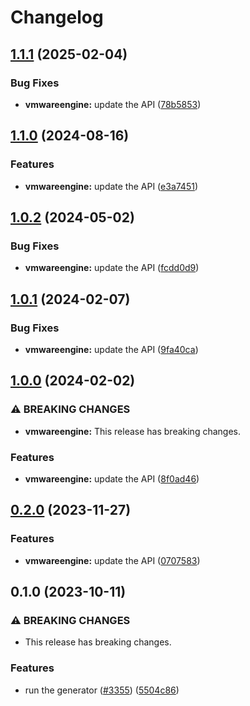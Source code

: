 # Changelog

## [1.1.1](https://github.com/googleapis/google-api-nodejs-client/compare/vmwareengine-v1.1.0...vmwareengine-v1.1.1) (2025-02-04)


### Bug Fixes

* **vmwareengine:** update the API ([78b5853](https://github.com/googleapis/google-api-nodejs-client/commit/78b5853fc05cf6bc8e889a272d2488243f9fbd3e))

## [1.1.0](https://github.com/googleapis/google-api-nodejs-client/compare/vmwareengine-v1.0.2...vmwareengine-v1.1.0) (2024-08-16)


### Features

* **vmwareengine:** update the API ([e3a7451](https://github.com/googleapis/google-api-nodejs-client/commit/e3a74513680bcfe69db0f55b7a2f9238efd6bf82))

## [1.0.2](https://github.com/googleapis/google-api-nodejs-client/compare/vmwareengine-v1.0.1...vmwareengine-v1.0.2) (2024-05-02)


### Bug Fixes

* **vmwareengine:** update the API ([fcdd0d9](https://github.com/googleapis/google-api-nodejs-client/commit/fcdd0d9cc42e7e7b34ec2b431f94043cde95b8e3))

## [1.0.1](https://github.com/googleapis/google-api-nodejs-client/compare/vmwareengine-v1.0.0...vmwareengine-v1.0.1) (2024-02-07)


### Bug Fixes

* **vmwareengine:** update the API ([9fa40ca](https://github.com/googleapis/google-api-nodejs-client/commit/9fa40cac4551f752fc49ef4ba19f0b64dba4da3b))

## [1.0.0](https://github.com/googleapis/google-api-nodejs-client/compare/vmwareengine-v0.2.0...vmwareengine-v1.0.0) (2024-02-02)


### ⚠ BREAKING CHANGES

* **vmwareengine:** This release has breaking changes.

### Features

* **vmwareengine:** update the API ([8f0ad46](https://github.com/googleapis/google-api-nodejs-client/commit/8f0ad460fc53a7df8e234d6cd7ab500caefdd6a7))

## [0.2.0](https://github.com/googleapis/google-api-nodejs-client/compare/vmwareengine-v0.1.0...vmwareengine-v0.2.0) (2023-11-27)


### Features

* **vmwareengine:** update the API ([0707583](https://github.com/googleapis/google-api-nodejs-client/commit/0707583c10446389686cf6f839b5a74ccc622407))

## 0.1.0 (2023-10-11)


### ⚠ BREAKING CHANGES

* This release has breaking changes.

### Features

* run the generator ([#3355](https://github.com/googleapis/google-api-nodejs-client/issues/3355)) ([5504c86](https://github.com/googleapis/google-api-nodejs-client/commit/5504c86fd61740886047320e2ed70f02a164acd7))
